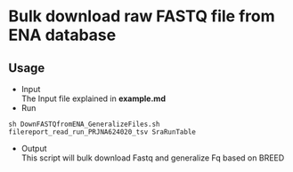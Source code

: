 # Bulk download raw FASTQ file from ENA database
## Usage
- Input  
The Input file explained in **example.md**
- Run    
```shell
sh DownFASTQfromENA_GeneralizeFiles.sh filereport_read_run_PRJNA624020_tsv SraRunTable
```
- Output   
This script will bulk download Fastq and generalize Fq based on BREED

